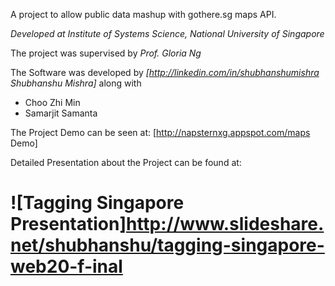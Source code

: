 A project to allow public data mashup with gothere.sg maps API.

*Developed at Institute of Systems Science, National University of Singapore*

The project was supervised by *Prof. Gloria Ng*

The Software was developed by *[http://linkedin.com/in/shubhanshumishra Shubhanshu Mishra]* along with
* Choo Zhi Min
* Samarjit Samanta

The Project Demo can be seen at: [http://napsternxg.appspot.com/maps Demo]

Detailed Presentation about the Project can be found at:

![Tagging Singapore Presentation]http://www.slideshare.net/shubhanshu/tagging-singapore-web20-f-inal
==================================
